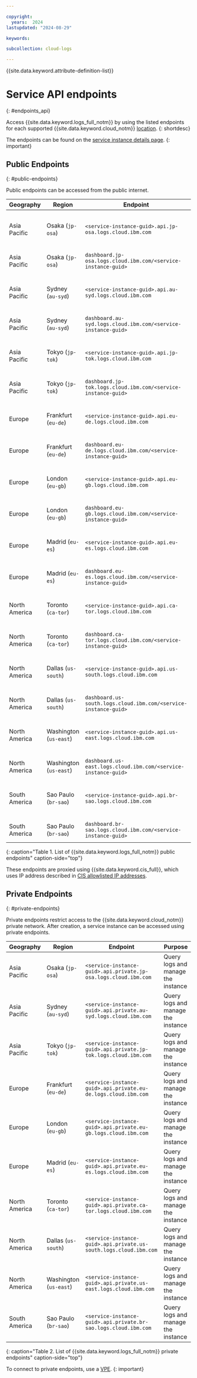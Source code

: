 ```yaml
---

copyright:
  years:  2024
lastupdated: "2024-08-29"

keywords:

subcollection: cloud-logs

---
```


{{site.data.keyword.attribute-definition-list}}

# Service API endpoints
{: #endpoints_api}

Access {{site.data.keyword.logs_full_notm}} by using the listed endpoints for each supported {{site.data.keyword.cloud_notm}} [location](/docs/cloud-logs?topic=cloud-logs-regions).
{: shortdesc}

The endpoints can be found on the [service instance details page](/docs/cloud-logs?topic=cloud-logs-observe&interface=ui#observe-cloud-ui).
{: important}

## Public Endpoints
{: #public-endpoints}

Public endpoints can be accessed from the public internet.

| Geography | Region                           | Endpoint | Purpose |
|-----------|----------------------------------|---------------------|--------------------|
| Asia Pacific  | Osaka (`jp-osa`) | `<service-instance-guid>.api.jp-osa.logs.cloud.ibm.com` | Query logs and manage the instance |
| Asia Pacific  | Osaka (`jp-osa`) | `dashboard.jp-osa.logs.cloud.ibm.com/<service-instance-guid>` | Access to the dashboard |
| Asia Pacific  | Sydney (`au-syd`) | `<service-instance-guid>.api.au-syd.logs.cloud.ibm.com` | Query logs and manage the instance |
| Asia Pacific  | Sydney (`au-syd`) | `dashboard.au-syd.logs.cloud.ibm.com/<service-instance-guid>` | Access to the dashboard |
| Asia Pacific  | Tokyo (`jp-tok`) | `<service-instance-guid>.api.jp-tok.logs.cloud.ibm.com` | Query logs and manage the instance |
| Asia Pacific  | Tokyo (`jp-tok`) | `dashboard.jp-tok.logs.cloud.ibm.com/<service-instance-guid>` | Access to the dashboard |
| Europe  | Frankfurt (`eu-de`) | `<service-instance-guid>.api.eu-de.logs.cloud.ibm.com` | Query logs and manage the instance |
| Europe  | Frankfurt (`eu-de`) | `dashboard.eu-de.logs.cloud.ibm.com/<service-instance-guid>` | Access to the dashboard |
| Europe  | London (`eu-gb`) | `<service-instance-guid>.api.eu-gb.logs.cloud.ibm.com` | Query logs and manage the instance |
| Europe  | London (`eu-gb`) | `dashboard.eu-gb.logs.cloud.ibm.com/<service-instance-guid>` | Access to the dashboard |
| Europe  | Madrid (`eu-es`) | `<service-instance-guid>.api.eu-es.logs.cloud.ibm.com` | Query logs and manage the instance |
| Europe  | Madrid (`eu-es`) | `dashboard.eu-es.logs.cloud.ibm.com/<service-instance-guid>` | Access to the dashboard |
| North America  | Toronto (`ca-tor`) | `<service-instance-guid>.api.ca-tor.logs.cloud.ibm.com` | Query logs and manage the instance |
| North America  | Toronto (`ca-tor`) | `dashboard.ca-tor.logs.cloud.ibm.com/<service-instance-guid>` | Access to the dashboard |
| North America  | Dallas (`us-south`) | `<service-instance-guid>.api.us-south.logs.cloud.ibm.com` | Query logs and manage the instance |
| North America  | Dallas (`us-south`) | `dashboard.us-south.logs.cloud.ibm.com/<service-instance-guid>` | Access to the dashboard |
| North America  | Washington (`us-east`) | `<service-instance-guid>.api.us-east.logs.cloud.ibm.com` | Query logs and manage the instance |
| North America  | Washington (`us-east`) | `dashboard.us-east.logs.cloud.ibm.com/<service-instance-guid>` | Access to the dashboard |
| South America  | Sao Paulo (`br-sao`) | `<service-instance-guid>.api.br-sao.logs.cloud.ibm.com` | Query logs and manage the instance |
| South America  | Sao Paulo (`br-sao`) | `dashboard.br-sao.logs.cloud.ibm.com/<service-instance-guid>` | Access to the dashboard |
{: caption="Table 1. List of {{site.data.keyword.logs_full_notm}} public endpoints" caption-side="top"}

These endpoints are proxied using {{site.data.keyword.cis_full}}, which uses IP address described in [CIS allowlisted IP addresses](/docs/cis?topic=cis-cis-allowlisted-ip-addresses).

## Private Endpoints
{: #private-endpoints}

Private endpoints restrict access to the {{site.data.keyword.cloud_notm}} private network. After creation, a service instance can be accessed using private endpoints.

| Geography | Region                           | Endpoint | Purpose |
|-----------|----------------------------------|---------------------|--------------------|
| Asia Pacific  | Osaka (`jp-osa`) | `<service-instance-guid>.api.private.jp-osa.logs.cloud.ibm.com` | Query logs and manage the instance |
| Asia Pacific  | Sydney (`au-syd`) | `<service-instance-guid>.api.private.au-syd.logs.cloud.ibm.com` | Query logs and manage the instance |
| Asia Pacific  | Tokyo (`jp-tok`) | `<service-instance-guid>.api.private.jp-tok.logs.cloud.ibm.com` | Query logs and manage the instance |
| Europe  | Frankfurt (`eu-de`) | `<service-instance-guid>.api.private.eu-de.logs.cloud.ibm.com` | Query logs and manage the instance |
| Europe  | London (`eu-gb`) | `<service-instance-guid>.api.private.eu-gb.logs.cloud.ibm.com` | Query logs and manage the instance |
| Europe  | Madrid (`eu-es`) | `<service-instance-guid>.api.private.eu-es.logs.cloud.ibm.com` | Query logs and manage the instance |
| North America  | Toronto (`ca-tor`) | `<service-instance-guid>.api.private.ca-tor.logs.cloud.ibm.com` | Query logs and manage the instance |
| North America  | Dallas (`us-south`) | `<service-instance-guid>.api.private.us-south.logs.cloud.ibm.com` | Query logs and manage the instance |
| North America  | Washington (`us-east`) | `<service-instance-guid>.api.private.us-east.logs.cloud.ibm.com` | Query logs and manage the instance |
| South America  | Sao Paulo (`br-sao`) | `<service-instance-guid>.api.private.br-sao.logs.cloud.ibm.com` | Query logs and manage the instance |
{: caption="Table 2. List of {{site.data.keyword.logs_full_notm}} private endpoints" caption-side="top"}


To connect to private endpoints, use a [VPE](/docs/cloud-logs?topic=cloud-logs-vpe-connection&interface=cli).
{: important}
